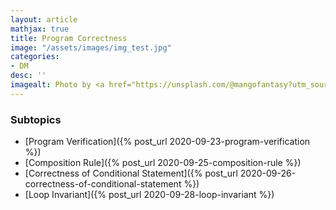 ```yaml
---
layout: article
mathjax: true
title: Program Correctness
image: "/assets/images/img_test.jpg"
categories:
- DM
desc: '' 
imagealt: Photo by <a href="https://unsplash.com/@mangofantasy?utm_source=unsplash&utm_medium=referral&utm_content=creditCopyText">Tim Johnson</a> on <a href="https://unsplash.com/s/photos/logic?utm_source=unsplash&utm_medium=referral&utm_content=creditCopyText">Unsplash</a>
---
```


### Subtopics
- [Program Verification]({% post_url 2020-09-23-program-verification %})
- [Composition Rule]({% post_url 2020-09-25-composition-rule %})
- [Correctness of Conditional Statement]({% post_url 2020-09-26-correctness-of-conditional-statement %})
- [Loop Invariant]({% post_url 2020-09-28-loop-invariant %})